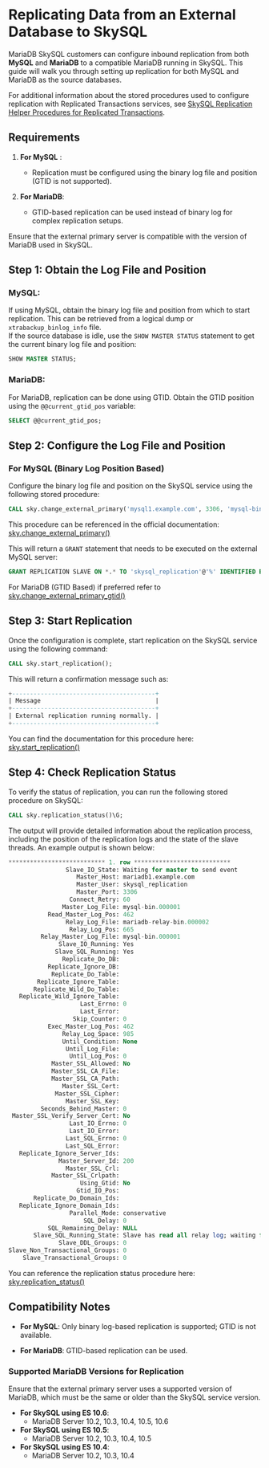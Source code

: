 # Replicating Data from an External Database to SkySQL

MariaDB SkySQL customers can configure inbound replication from both **MySQL** and **MariaDB** to a compatible MariaDB running in SkySQL. This guide will walk you through setting up replication for both MySQL and MariaDB as the source databases.

For additional information about the stored procedures used to configure replication with Replicated Transactions services, see [SkySQL Replication Helper Procedures for Replicated Transactions](https://docs.skysql.com/Reference%20Guide/Sky%20Stored%20Procedures/).

## Requirements
1. **For MySQL** :
   - Replication must be configured using the binary log file and position (GTID is not supported).

2. **For MariaDB**:
   - GTID-based replication can be used instead of binary log for complex replication setups.

Ensure that the external primary server is compatible with the version of MariaDB used in SkySQL.

## Step 1: Obtain the Log File and Position

### MySQL:
If using MySQL, obtain the binary log file and position from which to start replication. This can be retrieved from a logical dump or `xtrabackup_binlog_info` file.  
If the source database is idle, use the `SHOW MASTER STATUS` statement to get the current binary log file and position:

```sql
SHOW MASTER STATUS;
```

### MariaDB:
For MariaDB, replication can be done using GTID. Obtain the GTID position using the `@@current_gtid_pos` variable:

```sql
SELECT @@current_gtid_pos;
```

## Step 2: Configure the Log File and Position

### For MySQL (Binary Log Position Based)

Configure the binary log file and position on the SkySQL service using the following stored procedure:

```sql
CALL sky.change_external_primary('mysql1.example.com', 3306, 'mysql-bin.000001', 154, false);
```

This procedure can be referenced in the official documentation:  
[sky.change_external_primary()](https://docs.skysql.com/Reference%20Guide/Sky%20Stored%20Procedures/#change_external_primary)

This will return a `GRANT` statement that needs to be executed on the external MySQL server:

```sql
GRANT REPLICATION SLAVE ON *.* TO 'skysql_replication'@'%' IDENTIFIED BY '<password_hash>';
```

For MariaDB (GTID Based) if preferred refer to [sky.change_external_primary_gtid()](https://docs.skysql.com/Reference%20Guide/Sky%20Stored%20Procedures/#change_external_primary_gtid)

## Step 3: Start Replication

Once the configuration is complete, start replication on the SkySQL service using the following command:

```sql
CALL sky.start_replication();
```

This will return a confirmation message such as:

```sql
+----------------------------------------+
| Message                                |
+----------------------------------------+
| External replication running normally. |
+----------------------------------------+
```

You can find the documentation for this procedure here:  
[sky.start_replication()](https://docs.skysql.com/Reference%20Guide/Sky%20Stored%20Procedures/#start_replication)

## Step 4: Check Replication Status

To verify the status of replication, you can run the following stored procedure on SkySQL:

```sql
CALL sky.replication_status()\G;
```

The output will provide detailed information about the replication process, including the position of the replication logs and the state of the slave threads. An example output is shown below:

```sql
*************************** 1. row ***************************
                Slave_IO_State: Waiting for master to send event
                   Master_Host: mariadb1.example.com
                   Master_User: skysql_replication
                   Master_Port: 3306
                 Connect_Retry: 60
               Master_Log_File: mysql-bin.000001
           Read_Master_Log_Pos: 462
                Relay_Log_File: mariadb-relay-bin.000002
                 Relay_Log_Pos: 665
         Relay_Master_Log_File: mysql-bin.000001
              Slave_IO_Running: Yes
             Slave_SQL_Running: Yes
               Replicate_Do_DB:
           Replicate_Ignore_DB:
            Replicate_Do_Table:
        Replicate_Ignore_Table:
       Replicate_Wild_Do_Table:
   Replicate_Wild_Ignore_Table:
                    Last_Errno: 0
                    Last_Error:
                  Skip_Counter: 0
           Exec_Master_Log_Pos: 462
               Relay_Log_Space: 985
               Until_Condition: None
                Until_Log_File:
                 Until_Log_Pos: 0
            Master_SSL_Allowed: No
            Master_SSL_CA_File:
            Master_SSL_CA_Path:
               Master_SSL_Cert:
             Master_SSL_Cipher:
                Master_SSL_Key:
         Seconds_Behind_Master: 0
 Master_SSL_Verify_Server_Cert: No
                 Last_IO_Errno: 0
                 Last_IO_Error:
                Last_SQL_Errno: 0
                Last_SQL_Error:
   Replicate_Ignore_Server_Ids:
              Master_Server_Id: 200
                Master_SSL_Crl:
            Master_SSL_Crlpath:
                    Using_Gtid: No
                   Gtid_IO_Pos:
       Replicate_Do_Domain_Ids:
   Replicate_Ignore_Domain_Ids:
                 Parallel_Mode: conservative
                     SQL_Delay: 0
           SQL_Remaining_Delay: NULL
       Slave_SQL_Running_State: Slave has read all relay log; waiting for more updates
              Slave_DDL_Groups: 0
Slave_Non_Transactional_Groups: 0
    Slave_Transactional_Groups: 0
```

You can reference the replication status procedure here:  
[sky.replication_status()](https://docs.skysql.com/Reference%20Guide/Sky%20Stored%20Procedures/#replication_status)

## Compatibility Notes

- **For MySQL**: Only binary log-based replication is supported; GTID is not available.
  
- **For MariaDB**: GTID-based replication can be used.

### Supported MariaDB Versions for Replication

Ensure that the external primary server uses a supported version of MariaDB, which must be the same or older than the SkySQL service version.

- **For SkySQL using ES 10.6**:
    - MariaDB Server 10.2, 10.3, 10.4, 10.5, 10.6
- **For SkySQL using ES 10.5**:
    - MariaDB Server 10.2, 10.3, 10.4, 10.5
- **For SkySQL using ES 10.4**:
    - MariaDB Server 10.2, 10.3, 10.4
